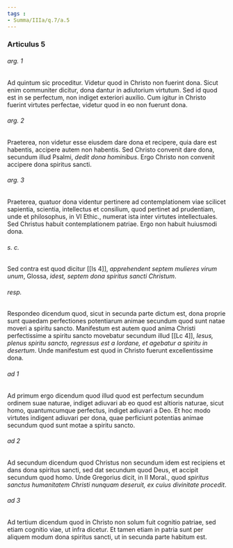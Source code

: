 ```yaml
---
tags : 
- Summa/IIIa/q.7/a.5
---
```


### Articulus 5

###### arg. 1
Ad quintum sic proceditur. Videtur quod in Christo non fuerint dona. Sicut enim communiter dicitur, dona dantur in adiutorium virtutum. Sed id quod est in se perfectum, non indiget exteriori auxilio. Cum igitur in Christo fuerint virtutes perfectae, videtur quod in eo non fuerunt dona.

###### arg. 2
Praeterea, non videtur esse eiusdem dare dona et recipere, quia dare est habentis, accipere autem non habentis. Sed Christo convenit dare dona, secundum illud Psalmi, *dedit dona hominibus*. Ergo Christo non convenit accipere dona spiritus sancti.

###### arg. 3
Praeterea, quatuor dona videntur pertinere ad contemplationem viae scilicet sapientia, scientia, intellectus et consilium, quod pertinet ad prudentiam, unde et philosophus, in VI Ethic., numerat ista inter virtutes intellectuales. Sed Christus habuit contemplationem patriae. Ergo non habuit huiusmodi dona.

###### s. c.
Sed contra est quod dicitur [[Is 4]], *apprehendent septem mulieres virum unum*, Glossa, *idest, septem dona spiritus sancti Christum*.

###### resp.
Respondeo dicendum quod, sicut in secunda parte dictum est, dona proprie sunt quaedam perfectiones potentiarum animae secundum quod sunt natae moveri a spiritu sancto. Manifestum est autem quod anima Christi perfectissime a spiritu sancto movebatur secundum illud [[Lc 4]], *Iesus, plenus spiritu sancto, regressus est a Iordane, et agebatur a spiritu in desertum*. Unde manifestum est quod in Christo fuerunt excellentissime dona.

###### ad 1
Ad primum ergo dicendum quod illud quod est perfectum secundum ordinem suae naturae, indiget adiuvari ab eo quod est altioris naturae, sicut homo, quantumcumque perfectus, indiget adiuvari a Deo. Et hoc modo virtutes indigent adiuvari per dona, quae perficiunt potentias animae secundum quod sunt motae a spiritu sancto.

###### ad 2
Ad secundum dicendum quod Christus non secundum idem est recipiens et dans dona spiritus sancti, sed dat secundum quod Deus, et accipit secundum quod homo. Unde Gregorius dicit, in II Moral., quod *spiritus sanctus humanitatem Christi nunquam deseruit, ex cuius divinitate procedit*.

###### ad 3
Ad tertium dicendum quod in Christo non solum fuit cognitio patriae, sed etiam cognitio viae, ut infra dicetur. Et tamen etiam in patria sunt per aliquem modum dona spiritus sancti, ut in secunda parte habitum est.

